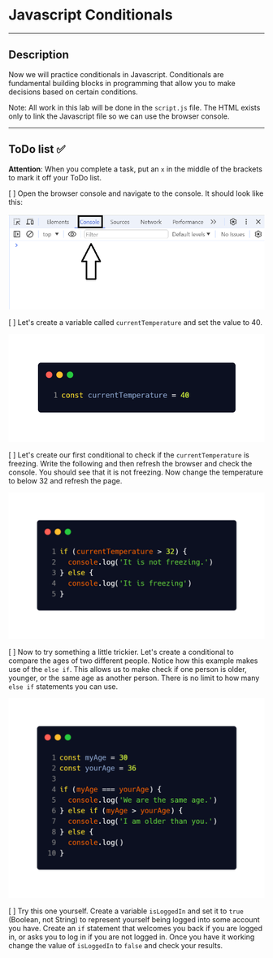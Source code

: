 # Javascript Conditionals

---

## Description

Now we will practice conditionals in Javascript. Conditionals are fundamental building blocks in programming that allow you to make decisions based on certain conditions. 

Note: All work in this lab will be done in the `script.js` file. The HTML exists only to link the Javascript file so we can use the browser console. 

---

## ToDo list ✅
**Attention**: When you complete a task, put an `x` in the middle of the brackets to mark it off your ToDo list.

[ ]  Open the browser console and navigate to the console. It should look like this:

![example_1](./assets/code_examples/example_1.png)

[ ] Let's create a variable called `currentTemperature` and set the value to 40.

![example_2](./assets/code_examples/example_2.png)

[ ] Let's create our first conditional to check if the `currentTemperature` is freezing. Write the following and then refresh the browser and check the console. You should see that it is not freezing. Now change the temperature to below 32 and refresh the page.

![example_3](./assets/code_examples/example_3.png)

[ ] Now to try something a little trickier. Let's create a conditional to compare the ages of two different people. Notice how this example makes use of the `else if`. This allows us to make check if one person is older, younger, or the same age as another person. There is no limit to how many `else if` statements you can use.

![example_4](./assets/code_examples/example_4.png)

[ ] Try this one yourself. Create a variable `isLoggedIn` and set it to `true` (Boolean, not String) to represent yourself being logged into some account you have. Create an `if` statement that welcomes you back if you are logged in, or asks you to log in if you are not logged in. Once you have it working change the value of `isLoggedIn` to `false` and check your results.